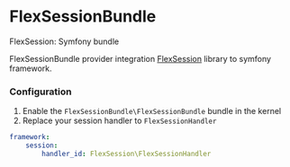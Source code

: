 # FlexSessionBundle
FlexSession: Symfony bundle

FlexSessionBundle provider integration [FlexSession](https://github.com/linkorb/flex-session) library to symfony framework.

### Configuration

1. Enable the ```FlexSessionBundle\FlexSessionBundle``` bundle in the kernel
2. Replace your session handler to ```FlexSessionHandler```

```yaml
framework:
    session:
        handler_id: FlexSession\FlexSessionHandler
```